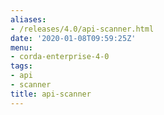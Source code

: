 ```yaml
---
aliases:
- /releases/4.0/api-scanner.html
date: '2020-01-08T09:59:25Z'
menu:
- corda-enterprise-4-0
tags:
- api
- scanner
title: api-scanner
---
```



